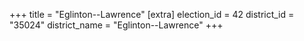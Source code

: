 +++
title = "Eglinton--Lawrence"
[extra]
election_id = 42
district_id = "35024"
district_name = "Eglinton--Lawrence"
+++
